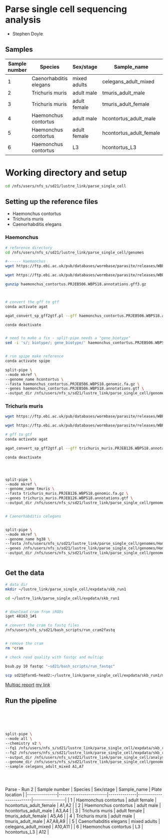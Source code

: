 # Parse single cell sequencing analysis

- Stephen Doyle





## Samples

| Sample number | Species                | Sex/stage    | Sample_name             | Plate location |
|---------------|------------------------|--------------|-------------------------|----------------|
| 1             | Caenorhabditis elegans | mixed adults | celegans_adult_mixed    | A1,A7          |
| 2             | Trichuris muris        | adult male   | tmuris_adult_male       | A2,A8          |
| 3             | Trichuris muris        | adult female | tmuris_adult_female     | A3,A9          |
| 4             | Haemonchus contortus   | adult male   | hcontortus_adult_male   | A4,A10         |
| 5             | Haemonchus contortus   | adult female | hcontortus_adult_female | A5,A11         |
| 6             | Haemonchus contortus   | L3           | hcontortus_L3           | A6,A12         |








# Working directory and setup
```bash
cd /nfs/users/nfs_s/sd21/lustre_link/parse_single_cell 

```

## Setting up the reference files
- Haemonchus contortus
- Trichuris muris
- Caenorhabditis elegans

### Haemonchus
```bash
# reference directory
cd /nfs/users/nfs_s/sd21/lustre_link/parse_single_cell/genomes

#------ Haemonchus
wget https://ftp.ebi.ac.uk/pub/databases/wormbase/parasite/releases/WBPS18/species/haemonchus_contortus/PRJEB506/haemonchus_contortus.PRJEB506.WBPS18.genomic.fa.gz

wget https://ftp.ebi.ac.uk/pub/databases/wormbase/parasite/releases/WBPS18/species/haemonchus_contortus/PRJEB506/haemonchus_contortus.PRJEB506.WBPS18.annotations.gff3.gz

gunzip haemonchus_contortus.PRJEB506.WBPS18.annotations.gff3.gz



# convert the gff to gtf
conda activate agat

agat_convert_sp_gff2gtf.pl --gff haemonchus_contortus.PRJEB506.WBPS18.annotations.gff3 --gtf_version 3 --output  haemonchus_contortus.PRJEB506.WBPS18.annotations.gtf

conda deactivate


# need to make a fix - split-pipe needs a "gene_biotype"
sed -i 's/; biotype/; gene_biotype/' haemonchus_contortus.PRJEB506.WBPS18.annotations.gtf


# run spipe make reference
conda activate spipe

split-pipe \
--mode mkref \
--genome_name hcontortus \
--fasta haemonchus_contortus.PRJEB506.WBPS18.genomic.fa.gz \
--genes haemonchus_contortus.PRJEB506.WBPS18.annotations.gtf \
--output_dir /nfs/users/nfs_s/sd21/lustre_link/parse_single_cell/genomes/hcontortus

```

### Trichuris muris
```bash
wget https://ftp.ebi.ac.uk/pub/databases/wormbase/parasite/releases/WBPS18/species/trichuris_muris/PRJEB126/trichuris_muris.PRJEB126.WBPS18.genomic.fa.gz

wget https://ftp.ebi.ac.uk/pub/databases/wormbase/parasite/releases/WBPS18/species/trichuris_muris/PRJEB126/trichuris_muris.PRJEB126.WBPS18.annotations.gff3.gz

# gff to gtf
conda activate agat

agat_convert_sp_gff2gtf.pl --gff trichuris_muris.PRJEB126.WBPS18.annotations.gff3.gz --gtf_version 3 --output  trichuris_muris.PRJEB126.WBPS18.annotations.gtf

conda deactivate




split-pipe \
--mode mkref \
--genome_name tmuris \
--fasta trichuris_muris.PRJEB126.WBPS18.genomic.fa.gz \
--genes trichuris_muris.PRJEB126.WBPS18.annotations.gtf \
--output_dir /nfs/users/nfs_s/sd21/lustre_link/parse_single_cell/genomes/tmuris


# Caenorhabditis celegans


split-pipe \
--mode mkref \
--genome_name hg38 \
--fasta /nfs/users/nfs_s/sd21/lustre_link/parse_single_cell/genomes/Homo_sapiens.GRCh38.dna.primary_assembly.fa.gz \
--genes /nfs/users/nfs_s/sd21/lustre_link/parse_single_cell/genomes/Homo_sapiens.GRCh38.109.gtf.gz \
--output_dir /nfs/users/nfs_s/sd21/lustre_link/parse_single_cell/genomes/hg38



```

## Get the data

```bash
# data dir 
mkdir ~/lustre_link/parse_single_cell/expdata/skb_run1

cd ~/lustre_link/parse_single_cell/expdata/skb_run1


# download cram from iRODs
iget 48163_1#1

# convert the cram to fastq files
/nfs/users/nfs_s/sd21/bash_scripts/run_cram2fastq


# remove the cram
rm *cram

# check read quality with fastqc and multiqc

bsub.py 10 fastqc "~sd21/bash_scripts/run_fastqc"

scp sd21@farm5-head2:~/lustre_link/parse_single_cell/expdata/skb_run1/multiqc_report.html skb_run1_multiqc_report.html
```

[Multiqc report](../04_analysis/skb_run1_multiqc_report.html) 
<a href="../04_analysis/skb_run1_multiqc_report.html" target="_blank">my link</a>





## Run the pipeline
```bash





split-pipe \
--mode all \
--chemistry v2 \
--fq1 /nfs/users/nfs_s/sd21/lustre_link/parse_single_cell/expdata/skb_run1/48163_1#1_1.fastq.gz \
--fq2 /nfs/users/nfs_s/sd21/lustre_link/parse_single_cell/expdata/skb_run1/48163_1#1_2.fastq.gz \
--output_dir /nfs/users/nfs_s/sd21/lustre_link/parse_single_cell/analysis/test-out \
--genome_dir /nfs/users/nfs_s/sd21/lustre_link/parse_single_cell/genomes/hg38 \
--sample celegans_adult_mixed A1,A7





```






Parse - Run 2
| Sample number | Species                | Sex/stage    | Sample_name             | Plate location |
|---------------|------------------------|--------------|-------------------------|----------------|
| 1             | Haemonchus contortus   | adult female | hcontortus_adult_female | A1,A2          |
| 2             | Haemonchus contortus   | adult male   | hcontortus_adult_male   | A3,A4          |
| 3             | Trichuris muris        | adult female | tmuris_adult_female     | A5,A6          |
| 4             | Trichuris muris        | adult male   | tmuris_adult_male       | A7,A8,A9       |
| 5             | Caenorhabditis elegans | mixed adults | celegans_adult_mixed    | A10,A11        |
| 6             | Haemonchus contortus   | L3           | hcontortus_L3           | A12            |

